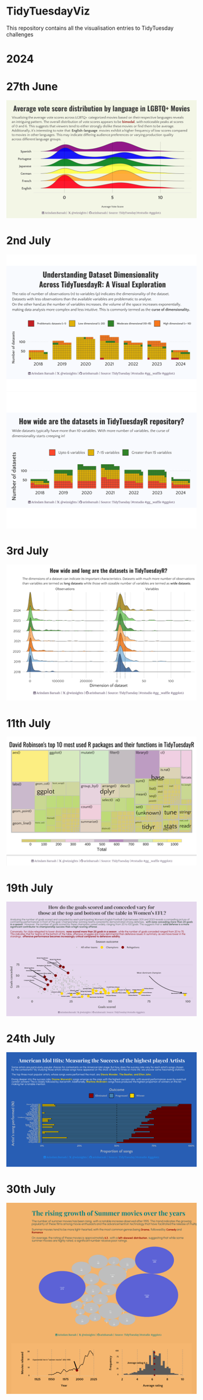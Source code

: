 # TidyTuesdayViz
This repository contains all the visualisation entries to TidyTuesday challenges

# 2024

# 27th June

![](June/lgbtq_density_plot.png)

 # 2nd July
![](https://github.com/arinbaruah/TidyTuesdayViz/blob/main/July/index_files/figure-html/unnamed-chunk-6-1.png)
![](https://github.com/arinbaruah/TidyTuesdayViz/blob/main/July/index_files/figure-html/unnamed-chunk-7-1.png)

# 3rd July

![](https://github.com/arinbaruah/TidyTuesdayViz/blob/main/July/index_files/figure-html/unnamed-chunk-8-1.png)

# 11th July

![](https://github.com/arinbaruah/TidyTuesdayViz/blob/main/July/index_files/figure-html/Treemap.png)

# 19th July

![](https://github.com/arinbaruah/TidyTuesdayViz/blob/main/July/EWF_standings.png)

# 24th July
![](https://github.com/arinbaruah/TidyTuesdayViz/blob/main/July/American_Idol_success.png)

# 30th July

![](https://github.com/arinbaruah/TidyTuesdayViz/blob/main/July/Summer_movies.png)
